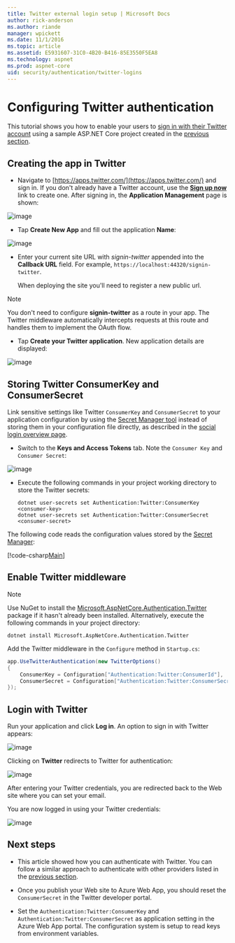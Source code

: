 ```yaml
---
title: Twitter external login setup | Microsoft Docs
author: rick-anderson
ms.author: riande
manager: wpickett
ms.date: 11/1/2016
ms.topic: article
ms.assetid: E5931607-31C0-4B20-B416-85E3550F5EA8
ms.technology: aspnet
ms.prod: aspnet-core
uid: security/authentication/twitter-logins
---
```

# Configuring Twitter authentication

<a name=security-authentication-twitter-logins></a>

This tutorial shows you how to enable your users to [sign in with their Twitter account](https://dev.twitter.com/web/sign-in/desktop-browser) using a sample ASP.NET Core project created in the [previous section](sociallogins.md).

## Creating the app in Twitter

* Navigate to [https://apps.twitter.com/](https://apps.twitter.com/) and sign in. If you don't already have a Twitter account, use the **[Sign up now](https://twitter.com/signup)** link to create one. After signing in, the **Application Management** page is shown:

![image](sociallogins/_static/TwitterAppManage.png)

* Tap **Create New App** and fill out the application **Name**:

![image](sociallogins/_static/TwitterCreate.png)

* Enter your current site URL with *signin-twitter* appended into the **Callback URL** field. For example, `https://localhost:44320/signin-twitter`.

  When deploying the site you'll need to register a new public url.

> [!NOTE]
> You don't need to configure **signin-twitter** as a route in your app. The Twitter middleware automatically intercepts requests at this route and handles them to implement the OAuth flow.

* Tap **Create your Twitter application**. New application details are displayed:

![image](sociallogins/_static/TwitterAppDetails.png)

## Storing Twitter ConsumerKey and ConsumerSecret

Link sensitive settings like Twitter `ConsumerKey` and `ConsumerSecret` to your application configuration by using the [Secret Manager tool](../app-secrets.md) instead of storing them in your configuration file directly, as described in the [social login overview page](sociallogins.md).

* Switch to the **Keys and Access Tokens** tab. Note the `Consumer Key` and `Consumer Secret`:

![image](sociallogins/_static/TwitterKeys.png)

* Execute the following commands in your project working directory to store the Twitter secrets:

  <!-- literal_block {"ids": [], "xml:space": "preserve"} -->

  ````
  dotnet user-secrets set Authentication:Twitter:ConsumerKey <consumer-key>
  dotnet user-secrets set Authentication:Twitter:ConsumerSecret <consumer-secret>
     ````

The following code reads the configuration values stored by the [Secret Manager](../app-secrets.md#security-app-secrets):

[!code-csharp[Main](../../common/samples/WebApplication1/Startup.cs?highlight=11&range=20-36)]

## Enable Twitter middleware

> [!NOTE]
> Use NuGet to install the [Microsoft.AspNetCore.Authentication.Twitter](https://www.nuget.org/packages/Microsoft.AspNetCore.Authentication.Twitter) package if it hasn't already been installed. Alternatively, execute the following commands in your project directory:
>
> `dotnet install Microsoft.AspNetCore.Authentication.Twitter`

Add the Twitter middleware in the `Configure` method in `Startup.cs`:

````csharp
app.UseTwitterAuthentication(new TwitterOptions()
{
    ConsumerKey = Configuration["Authentication:Twitter:ConsumerId"],
    ConsumerSecret = Configuration["Authentication:Twitter:ConsumerSecret"]
});
````

## Login with Twitter

Run your application and click **Log in**. An option to sign in with Twitter appears:

![image](sociallogins/_static/DoneTwitter.png)

Clicking on **Twitter** redirects to Twitter for authentication:

![image](sociallogins/_static/TwitterLogin.png)

After entering your Twitter credentials, you are redirected back to the Web site where you can set your email.

You are now logged in using your Twitter credentials:

![image](sociallogins/_static/Done.png)

## Next steps

* This article showed how you can authenticate with Twitter. You can follow a similar approach to authenticate with other providers listed in the [previous section](sociallogins.md).

* Once you publish your Web site to Azure Web App, you should reset the `ConsumerSecret` in the Twitter developer portal.

* Set the `Authentication:Twitter:ConsumerKey` and `Authentication:Twitter:ConsumerSecret` as application setting in the Azure Web App portal. The configuration system is setup to read keys from environment variables.